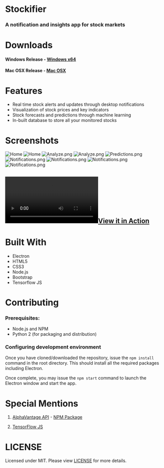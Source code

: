# Stockifier
### A notification and insights app for stock markets


# Downloads

#### Windows Release - [Windows x64](https://github.com/jainsamyak/Stockifier/releases/tag/v1.0.0)

#### Mac OSX Release - [Mac OSX](https://github.com/jainsamyak/Stockifier/releases/tag/v1.0.0)


# Features
* Real time stock alerts and updates through desktop notifications
* Visualization of stock prices and key indicators
* Stock forecasts and predictions through machine learning
* In-built database to store all your monitored stocks


# Screenshots
![Home](./res/img/home.png)
![Home](./res/img/home2.png)
![Analyze.png](./res/img/analyze.png)
![Analyze.png](./res/img/analyze1.png)
![Predictions.png](./res/img/prediction.png)
![Notifications.png](./res/img/notif2.png)
![Notifications.png](./res/img/notif3.png)
![Notifications.png](./res/img/notify.png)
![Notifications.png](./res/img/home3.png)

## [![View it in Action](./res/img/Stockifier.mov)](./res/img/Stockifier.mov)


# Built With
- Electron
- HTML5
- CSS3
- Node.js
- Bootstrap
- Tensorflow JS
  
# Contributing

### Prerequisites:
* Node.js and NPM
* Python 2 (for packaging and distribution)


### Configuring development environment
Once you have cloned/downloaded the repository, issue the `npm install` command in the root directory. This should install all the required packages including Electron.

Once complete, you may issue the `npm start` command to launch the Electron window and start the app.


# Special Mentions

1. [AlphaVantage API](https://www.alphavantage.co/) - [NPM Package](https://www.npmjs.com/package/alphavantage)

2. [TensorFlow JS](https://www.tensorflow.org/js)

# LICENSE
Licensed under MIT. Please view [LICENSE](https://github.com/jainsamyak/Stockifier/blob/master/LICENSE) for more details.

